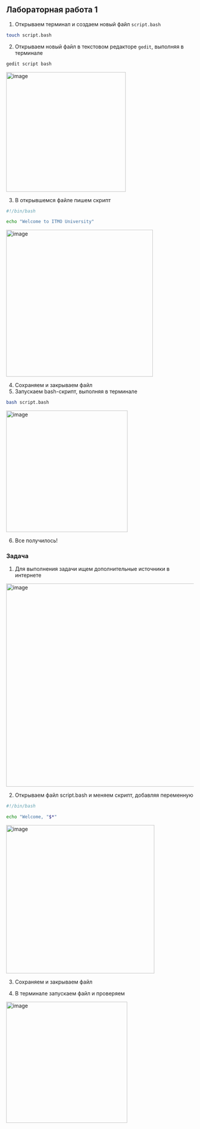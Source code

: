 ## Лабораторная работа 1

1. Открываем терминал и создаем новый файл `script.bash`

```bash
touch script.bash
```

2. Открываем новый файл в текстовом редакторе `gedit`, выполняя в терминале

```bash
gedit script bash
```
<img width="321" alt="image" src="https://github.com/user-attachments/assets/c5b8d7bc-c45f-421a-bad0-381b8450ece7">


3. В открывшемся файле пишем скрипт

```bash
#!/bin/bash

echo "Welcome to ITMO University"
```
<img width="394" alt="image" src="https://github.com/user-attachments/assets/10259d76-a271-4da5-94c1-98c8fc76852b">

4. Сохраняем и закрываем файл
5. Запускаем bash-скрипт, выполняя в терминале

```bash
bash script.bash
```
<img width="326" alt="image" src="https://github.com/user-attachments/assets/3beb4ff7-2c46-4825-998c-62e49979356d">

6. Все получилось!

### Задача
1. Для выполнения задачи ищем дополнительные источники в интернете
<img width="545" alt="image" src="https://github.com/user-attachments/assets/eefd4a21-c515-4ddf-ba33-4ba51d7cf5cc">


2. Открываем файл script.bash и меняем скрипт, добавляя переменную

```bash
#!/bin/bash

echo "Welcome, "$*"
```
 <img width="398" alt="image" src="https://github.com/user-attachments/assets/afc37c1d-0c0b-4692-b3f2-e41db5a8f4b1">


3. Сохраняем и закрываем файл

4. В терминале запускаем файл и проверяем
<img width="325" alt="image" src="https://github.com/user-attachments/assets/7a340933-0cd7-4fdb-9782-01bff8ed7511">
